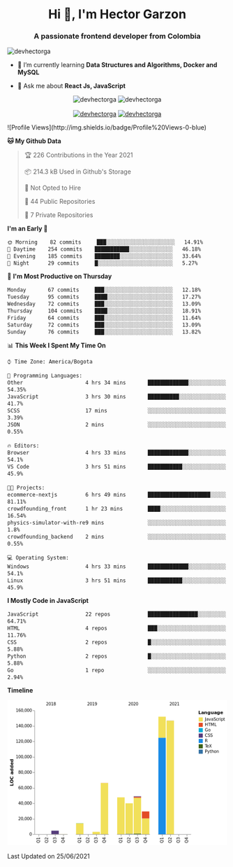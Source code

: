 <h1 align="center">Hi 👋, I'm Hector Garzon</h1>
<h3 align="center">A passionate frontend developer from Colombia</h3>

<p align="left"> <img src="https://komarev.com/ghpvc/?username=devhectorga" alt="devhectorga" /> </p>

- 🌱 I’m currently learning **Data Structures and Algorithms, Docker and MySQL**

- 💬 Ask me about **React Js, JavaScript**

<p align="center"> <img src="https://github-readme-stats.vercel.app/api?username=devhectorga&count_private=true&show_icons=true" alt="devhectorga" /> <img src="https://github-readme-stats.vercel.app/api/top-langs/?username=devhectorga&layout=compact" alt="devhectorga" /></p>

<p align="center">
<a href="https://twitter.com/devhectorga" target="blank"><img align="center" src="https://cdn.jsdelivr.net/npm/simple-icons@3.0.1/icons/twitter.svg" alt="devhectorga" height="20" width="20" /></a>
<a href="https://linkedin.com/in/devhectorga" target="blank"><img align="center" src="https://cdn.jsdelivr.net/npm/simple-icons@3.0.1/icons/linkedin.svg" alt="devhectorga" height="20" width="20" /></a>
</p>
<!--START_SECTION:waka-->
![Profile Views](http://img.shields.io/badge/Profile%20Views-0-blue)

**🐱 My Github Data** 

> 🏆 226 Contributions in the Year 2021
 > 
> 📦 214.3 kB Used in Github's Storage 
 > 
> 🚫 Not Opted to Hire
 > 
> 📜 44 Public Repositories 
 > 
> 🔑 7 Private Repositories  
 > 
**I'm an Early 🐤** 

```text
🌞 Morning    82 commits     ███░░░░░░░░░░░░░░░░░░░░░░   14.91% 
🌆 Daytime    254 commits    ███████████░░░░░░░░░░░░░░   46.18% 
🌃 Evening    185 commits    ████████░░░░░░░░░░░░░░░░░   33.64% 
🌙 Night      29 commits     █░░░░░░░░░░░░░░░░░░░░░░░░   5.27%

```
📅 **I'm Most Productive on Thursday** 

```text
Monday       67 commits     ███░░░░░░░░░░░░░░░░░░░░░░   12.18% 
Tuesday      95 commits     ████░░░░░░░░░░░░░░░░░░░░░   17.27% 
Wednesday    72 commits     ███░░░░░░░░░░░░░░░░░░░░░░   13.09% 
Thursday     104 commits    ████░░░░░░░░░░░░░░░░░░░░░   18.91% 
Friday       64 commits     ███░░░░░░░░░░░░░░░░░░░░░░   11.64% 
Saturday     72 commits     ███░░░░░░░░░░░░░░░░░░░░░░   13.09% 
Sunday       76 commits     ███░░░░░░░░░░░░░░░░░░░░░░   13.82%

```


📊 **This Week I Spent My Time On** 

```text
⌚︎ Time Zone: America/Bogota

💬 Programming Languages: 
Other                    4 hrs 34 mins       █████████████░░░░░░░░░░░░   54.35% 
JavaScript               3 hrs 30 mins       ██████████░░░░░░░░░░░░░░░   41.7% 
SCSS                     17 mins             ░░░░░░░░░░░░░░░░░░░░░░░░░   3.39% 
JSON                     2 mins              ░░░░░░░░░░░░░░░░░░░░░░░░░   0.55%

🔥 Editors: 
Browser                  4 hrs 33 mins       █████████████░░░░░░░░░░░░   54.1% 
VS Code                  3 hrs 51 mins       ███████████░░░░░░░░░░░░░░   45.9%

🐱‍💻 Projects: 
ecommerce-nextjs         6 hrs 49 mins       ████████████████████░░░░░   81.11% 
crowdfounding_front      1 hr 23 mins        ████░░░░░░░░░░░░░░░░░░░░░   16.54% 
physics-simulator-with-re9 mins              ░░░░░░░░░░░░░░░░░░░░░░░░░   1.8% 
crowdfounding_backend    2 mins              ░░░░░░░░░░░░░░░░░░░░░░░░░   0.55%

💻 Operating System: 
Windows                  4 hrs 33 mins       █████████████░░░░░░░░░░░░   54.1% 
Linux                    3 hrs 51 mins       ███████████░░░░░░░░░░░░░░   45.9%

```

**I Mostly Code in JavaScript** 

```text
JavaScript               22 repos            ████████████████░░░░░░░░░   64.71% 
HTML                     4 repos             ███░░░░░░░░░░░░░░░░░░░░░░   11.76% 
CSS                      2 repos             █░░░░░░░░░░░░░░░░░░░░░░░░   5.88% 
Python                   2 repos             █░░░░░░░░░░░░░░░░░░░░░░░░   5.88% 
Go                       1 repo              ░░░░░░░░░░░░░░░░░░░░░░░░░   2.94%

```


**Timeline**

![Chart not found](https://raw.githubusercontent.com/devHectorGa/devHectorGa/master/charts/bar_graph.png) 


 Last Updated on 25/06/2021
<!--END_SECTION:waka-->
